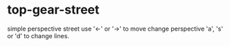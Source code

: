 # top-gear-street

simple perspective street
use '←' or '→' to move change perspective
'a', 's' or 'd' to change lines.
